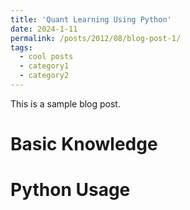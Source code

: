 ```yaml
---
title: 'Quant Learning Using Python'
date: 2024-1-11
permalink: /posts/2012/08/blog-post-1/
tags:
  - cool posts
  - category1
  - category2
---
```


This is a sample blog post.

Basic Knowledge
======

Python Usage
======
